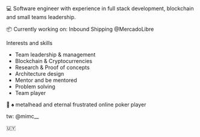 


:computer: Software engineer with experience in full stack development, blockchain and small teams leadership.

:package: Currently working on: Inbound Shipping @MercadoLibre


Interests and skills

- Team leadership & management
- Blockchain & Cryptocurrencies
- Research & Proof of concepts
- Architecture design
- Mentor and be mentored
- Problem solving
- Team player


:metal: :spades:	metalhead  and eternal frustrated online poker player

tw: @mimc__

:uruguay:
